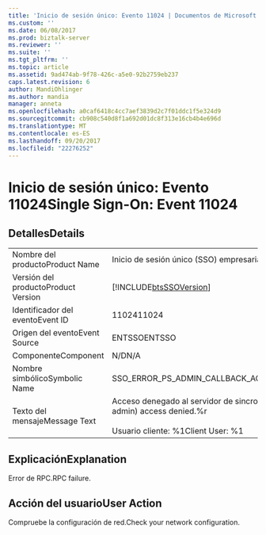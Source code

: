 ```yaml
---
title: 'Inicio de sesión único: Evento 11024 | Documentos de Microsoft'
ms.custom: ''
ms.date: 06/08/2017
ms.prod: biztalk-server
ms.reviewer: ''
ms.suite: ''
ms.tgt_pltfrm: ''
ms.topic: article
ms.assetid: 9ad474ab-9f78-426c-a5e0-92b2759eb237
caps.latest.revision: 6
author: MandiOhlinger
ms.author: mandia
manager: anneta
ms.openlocfilehash: a0caf6418c4cc7aef3839d2c7f01ddc1f5e324d9
ms.sourcegitcommit: cb908c540d8f1a692d01dc8f313e16cb4b4e696d
ms.translationtype: MT
ms.contentlocale: es-ES
ms.lasthandoff: 09/20/2017
ms.locfileid: "22276252"
---
```

# <a name="single-sign-on-event-11024"></a><span data-ttu-id="87a5f-102">Inicio de sesión único: Evento 11024</span><span class="sxs-lookup"><span data-stu-id="87a5f-102">Single Sign-On: Event 11024</span></span>
## <a name="details"></a><span data-ttu-id="87a5f-103">Detalles</span><span class="sxs-lookup"><span data-stu-id="87a5f-103">Details</span></span>  
  
|||  
|-|-|  
|<span data-ttu-id="87a5f-104">Nombre del producto</span><span class="sxs-lookup"><span data-stu-id="87a5f-104">Product Name</span></span>|<span data-ttu-id="87a5f-105">Inicio de sesión único (SSO) empresarial</span><span class="sxs-lookup"><span data-stu-id="87a5f-105">Enterprise Single Sign-On</span></span>|  
|<span data-ttu-id="87a5f-106">Versión del producto</span><span class="sxs-lookup"><span data-stu-id="87a5f-106">Product Version</span></span>|[!INCLUDE[btsSSOVersion](../includes/btsssoversion-md.md)]|  
|<span data-ttu-id="87a5f-107">Identificador del evento</span><span class="sxs-lookup"><span data-stu-id="87a5f-107">Event ID</span></span>|<span data-ttu-id="87a5f-108">11024</span><span class="sxs-lookup"><span data-stu-id="87a5f-108">11024</span></span>|  
|<span data-ttu-id="87a5f-109">Origen del evento</span><span class="sxs-lookup"><span data-stu-id="87a5f-109">Event Source</span></span>|<span data-ttu-id="87a5f-110">ENTSSO</span><span class="sxs-lookup"><span data-stu-id="87a5f-110">ENTSSO</span></span>|  
|<span data-ttu-id="87a5f-111">Componente</span><span class="sxs-lookup"><span data-stu-id="87a5f-111">Component</span></span>|<span data-ttu-id="87a5f-112">N/D</span><span class="sxs-lookup"><span data-stu-id="87a5f-112">N/A</span></span>|  
|<span data-ttu-id="87a5f-113">Nombre simbólico</span><span class="sxs-lookup"><span data-stu-id="87a5f-113">Symbolic Name</span></span>|<span data-ttu-id="87a5f-114">SSO_ERROR_PS_ADMIN_CALLBACK_ACCESS_DENIED</span><span class="sxs-lookup"><span data-stu-id="87a5f-114">SSO_ERROR_PS_ADMIN_CALLBACK_ACCESS_DENIED</span></span>|  
|<span data-ttu-id="87a5f-115">Texto del mensaje</span><span class="sxs-lookup"><span data-stu-id="87a5f-115">Message Text</span></span>|<span data-ttu-id="87a5f-116">Acceso denegado al servidor de sincronización de contraseñas (para admin.).%r</span><span class="sxs-lookup"><span data-stu-id="87a5f-116">Password sync server (for admin) access denied.%r</span></span><br /><br /> <span data-ttu-id="87a5f-117">Usuario cliente: %1</span><span class="sxs-lookup"><span data-stu-id="87a5f-117">Client User: %1</span></span>|  
  
## <a name="explanation"></a><span data-ttu-id="87a5f-118">Explicación</span><span class="sxs-lookup"><span data-stu-id="87a5f-118">Explanation</span></span>  
 <span data-ttu-id="87a5f-119">Error de RPC.</span><span class="sxs-lookup"><span data-stu-id="87a5f-119">RPC failure.</span></span>  
  
## <a name="user-action"></a><span data-ttu-id="87a5f-120">Acción del usuario</span><span class="sxs-lookup"><span data-stu-id="87a5f-120">User Action</span></span>  
 <span data-ttu-id="87a5f-121">Compruebe la configuración de red.</span><span class="sxs-lookup"><span data-stu-id="87a5f-121">Check your network configuration.</span></span>